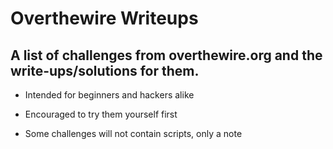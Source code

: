 # Overthewire Writeups
 ## A list of challenges from overthewire.org and the write-ups/solutions for them. 
 - Intended for beginners and hackers alike 
 
 - Encouraged to try them yourself first
 - Some challenges will not contain scripts, only a note

 

